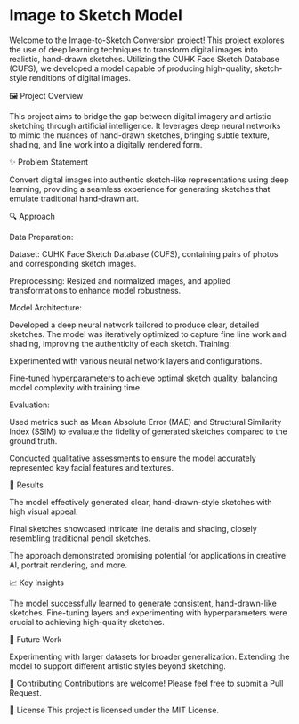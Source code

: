 # Image to Sketch Model 

Welcome to the Image-to-Sketch Conversion project! This project explores the use of deep learning techniques to transform digital images into realistic, hand-drawn sketches. Utilizing the CUHK Face Sketch Database (CUFS), we developed a model capable of producing high-quality, sketch-style renditions of digital images.

🖼️ Project Overview

This project aims to bridge the gap between digital imagery and artistic sketching through artificial intelligence. It leverages deep neural networks to mimic the nuances of hand-drawn sketches, bringing subtle texture, shading, and line work into a digitally rendered form.

✨ Problem Statement

Convert digital images into authentic sketch-like representations using deep learning, providing a seamless experience for generating sketches that emulate traditional hand-drawn art.

🔍 Approach

Data Preparation:

Dataset: CUHK Face Sketch Database (CUFS), containing pairs of photos and corresponding sketch images.

Preprocessing: Resized and normalized images, and applied transformations to enhance model robustness.

Model Architecture:

Developed a deep neural network tailored to produce clear, detailed sketches. The model was iteratively optimized to capture fine line work and shading, improving the authenticity of each sketch.
Training:

Experimented with various neural network layers and configurations.

Fine-tuned hyperparameters to achieve optimal sketch quality, balancing model complexity with training time.

Evaluation:

Used metrics such as Mean Absolute Error (MAE) and Structural Similarity Index (SSIM) to evaluate the fidelity of generated sketches compared to the ground truth.

Conducted qualitative assessments to ensure the model accurately represented key facial features and textures.

🚀 Results

The model effectively generated clear, hand-drawn-style sketches with high visual appeal.

Final sketches showcased intricate line details and shading, closely resembling traditional pencil sketches.

The approach demonstrated promising potential for applications in creative AI, portrait rendering, and more.

📈 Key Insights

The model successfully learned to generate consistent, hand-drawn-like sketches.
Fine-tuning layers and experimenting with hyperparameters were crucial to achieving high-quality sketches.

📝 Future Work

Experimenting with larger datasets for broader generalization.
Extending the model to support different artistic styles beyond sketching.

🤝 Contributing
Contributions are welcome! Please feel free to submit a Pull Request.

📄 License
This project is licensed under the MIT License.
